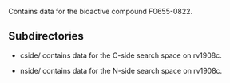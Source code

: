 Contains data for the bioactive compound F0655-0822.

## Subdirectories

- cside/ contains data for the C-side search space on rv1908c.

- nside/ contains data for the N-side search space on rv1908c.

